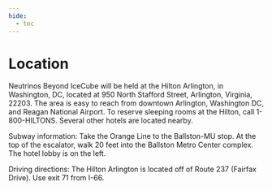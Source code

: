 ```yaml
---
hide:
  - toc
---
```


# Location

Neutrinos Beyond IceCube will be held at the Hilton Arlington, in Washington, DC, located at 950 North Stafford Street, Arlington, Virginia, 22203. The area is easy to reach from downtown Arlington, Washington DC, and Reagan National Airport. To reserve sleeping rooms at the Hilton, call 1-800-HILTONS. Several other hotels are located nearby.

Subway information: Take the Orange Line to the Ballston-MU stop. At the top of the escalator, walk 20 feet into the Ballston Metro Center complex. The hotel lobby is on the left.

Driving directions: The Hilton Arlington is located off of Route 237 (Fairfax Drive). Use exit 71 from I-66. 

